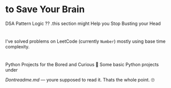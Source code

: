# <DSA-Patterns> to Save Your Brain 
DSA Pattern Logic ?? .this section <DSA-Patterns> might Help you Stop Busting your Head

# <Leetcode-Solved>
I've solved problems on LeetCode (currently `Number`) mostly using base time complexity.  

# <pyprojects> 
Python Projects for the Bored and Curious 🐍
Some basic Python projects under <PyProjects>

*Dontreadme.md* — youre supposed to read it. Thats the whole point. 🙄
